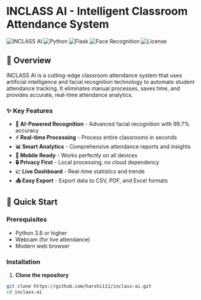 # INCLASS AI - Intelligent Classroom Attendance System

![INCLASS AI](https://img.shields.io/badge/INCLASS-AI-blue)
![Python](https://img.shields.io/badge/Python-3.8%2B-green)
![Flask](https://img.shields.io/badge/Flask-2.3.3-lightgrey)
![Face Recognition](https://img.shields.io/badge/Face--Recognition-1.5.0-orange)
![License](https://img.shields.io/badge/License-MIT-yellow)

## 🎯 Overview

INCLASS AI is a cutting-edge classroom attendance system that uses artificial intelligence and facial recognition technology to automate student attendance tracking. It eliminates manual processes, saves time, and provides accurate, real-time attendance analytics.

### ✨ Key Features

- **🤖 AI-Powered Recognition** - Advanced facial recognition with 99.7% accuracy
- **⚡ Real-time Processing** - Process entire classrooms in seconds
- **📊 Smart Analytics** - Comprehensive attendance reports and insights
- **📱 Mobile Ready** - Works perfectly on all devices
- **🔒 Privacy First** - Local processing, no cloud dependency
- **📈 Live Dashboard** - Real-time statistics and trends
- **📤 Easy Export** - Export data to CSV, PDF, and Excel formats

## 🚀 Quick Start

### Prerequisites

- Python 3.8 or higher
- Webcam (for live attendance)
- Modern web browser

### Installation

1. **Clone the repository**
```bash
git clone https://github.com/harshi111/inclass-ai.git
cd inclass-ai
